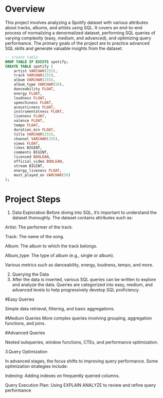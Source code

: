 # Overview

This project involves analyzing a Spotify dataset with various attributes about tracks, albums, and artists using SQL. It covers an end-to-end process of normalizing a denormalized dataset, performing SQL queries of varying complexity (easy, medium, and advanced), and optimizing query performance. The primary goals of the project are to practice advanced SQL skills and generate valuable insights from the dataset.

```sql
-- create table
DROP TABLE IF EXISTS spotify;
CREATE TABLE spotify (
    artist VARCHAR(255),
    track VARCHAR(255),
    album VARCHAR(255),
    album_type VARCHAR(50),
    danceability FLOAT,
    energy FLOAT,
    loudness FLOAT,
    speechiness FLOAT,
    acousticness FLOAT,
    instrumentalness FLOAT,
    liveness FLOAT,
    valence FLOAT,
    tempo FLOAT,
    duration_min FLOAT,
    title VARCHAR(255),
    channel VARCHAR(255),
    views FLOAT,
    likes BIGINT,
    comments BIGINT,
    licensed BOOLEAN,
    official_video BOOLEAN,
    stream BIGINT,
    energy_liveness FLOAT,
    most_played_on VARCHAR(50)
);
```
# Project Steps

1. Data Exploration
Before diving into SQL, it’s important to understand the dataset thoroughly. The dataset contains attributes such as:

Artist: The performer of the track.

Track: The name of the song.

Album: The album to which the track belongs.

Album_type: The type of album (e.g., single or album).

Various metrics such as danceability, energy, loudness, tempo, and more.

2. Querying the Data
3. 
   After the data is inserted, various SQL queries can be written to explore and analyze the data. Queries are categorized into easy, medium, and advanced levels to help progressively develop SQL proficiency.

#Easy Queries

Simple data retrieval, filtering, and basic aggregations.

#Medium Queries
More complex queries involving grouping, aggregation functions, and joins.

#Advanced Queries

Nested subqueries, window functions, CTEs, and performance optimization.

3.Query Optimization

  In advanced stages, the focus shifts to improving query performance. Some optimization strategies include:
  
  Indexing: Adding indexes on frequently queried columns.
  
Query Execution Plan: Using EXPLAIN ANALYZE to review and refine query performance
